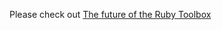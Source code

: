 Please check out [The future of the Ruby Toolbox](https://github.com/rubytoolbox/rubytoolbox/issues/1)
